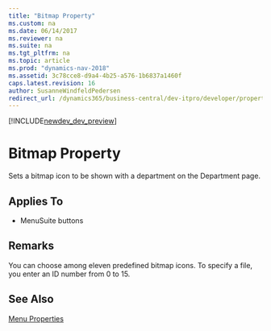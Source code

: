 ```yaml
---
title: "Bitmap Property"
ms.custom: na
ms.date: 06/14/2017
ms.reviewer: na
ms.suite: na
ms.tgt_pltfrm: na
ms.topic: article
ms.prod: "dynamics-nav-2018"
ms.assetid: 3c78cce8-d9a4-4b25-a576-1b6837a1460f
caps.latest.revision: 16
author: SusanneWindfeldPedersen
redirect_url: /dynamics365/business-central/dev-itpro/developer/properties/devenv-properties
---
```


[!INCLUDE[newdev_dev_preview](../includes/newdev_dev_preview.md)]

# Bitmap Property
Sets a bitmap icon to be shown with a department on the Department page.  

## Applies To  

-   MenuSuite buttons  

## Remarks  
 You can choose among eleven predefined bitmap icons. To specify a file, you enter an ID number from 0 to 15.  

## See Also  
 [Menu Properties](devenv-menu-properties.md)   
